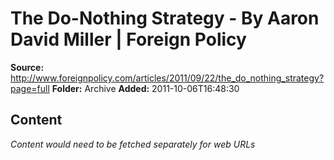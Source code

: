 # The Do-Nothing Strategy - By Aaron David Miller | Foreign Policy

**Source:** http://www.foreignpolicy.com/articles/2011/09/22/the_do_nothing_strategy?page=full
**Folder:** Archive
**Added:** 2011-10-06T16:48:30




## Content
*Content would need to be fetched separately for web URLs*
